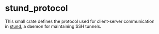 # stund_protocol

This small crate defines the protocol used for client-server communication in
[stund](https://github.com/pkgw/stund), a daemon for maintaining SSH tunnels.
